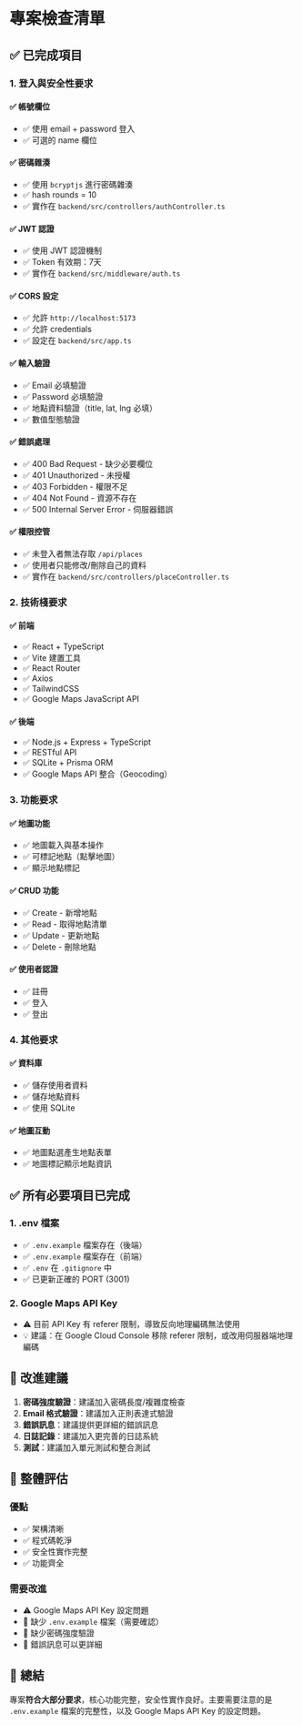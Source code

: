 # 專案檢查清單

## ✅ 已完成項目

### 1. 登入與安全性要求

#### ✅ 帳號欄位
- ✅ 使用 email + password 登入
- ✅ 可選的 name 欄位

#### ✅ 密碼雜湊
- ✅ 使用 `bcryptjs` 進行密碼雜湊
- ✅ hash rounds = 10
- ✅ 實作在 `backend/src/controllers/authController.ts`

#### ✅ JWT 認證
- ✅ 使用 JWT 認證機制
- ✅ Token 有效期：7天
- ✅ 實作在 `backend/src/middleware/auth.ts`

#### ✅ CORS 設定
- ✅ 允許 `http://localhost:5173`
- ✅ 允許 credentials
- ✅ 設定在 `backend/src/app.ts`

#### ✅ 輸入驗證
- ✅ Email 必填驗證
- ✅ Password 必填驗證
- ✅ 地點資料驗證（title, lat, lng 必填）
- ✅ 數值型態驗證

#### ✅ 錯誤處理
- ✅ 400 Bad Request - 缺少必要欄位
- ✅ 401 Unauthorized - 未授權
- ✅ 403 Forbidden - 權限不足
- ✅ 404 Not Found - 資源不存在
- ✅ 500 Internal Server Error - 伺服器錯誤

#### ✅ 權限控管
- ✅ 未登入者無法存取 `/api/places`
- ✅ 使用者只能修改/刪除自己的資料
- ✅ 實作在 `backend/src/controllers/placeController.ts`

### 2. 技術棧要求

#### ✅ 前端
- ✅ React + TypeScript
- ✅ Vite 建置工具
- ✅ React Router
- ✅ Axios
- ✅ TailwindCSS
- ✅ Google Maps JavaScript API

#### ✅ 後端
- ✅ Node.js + Express + TypeScript
- ✅ RESTful API
- ✅ SQLite + Prisma ORM
- ✅ Google Maps API 整合（Geocoding）

### 3. 功能要求

#### ✅ 地圖功能
- ✅ 地圖載入與基本操作
- ✅ 可標記地點（點擊地圖）
- ✅ 顯示地點標記

#### ✅ CRUD 功能
- ✅ Create - 新增地點
- ✅ Read - 取得地點清單
- ✅ Update - 更新地點
- ✅ Delete - 刪除地點

#### ✅ 使用者認證
- ✅ 註冊
- ✅ 登入
- ✅ 登出

### 4. 其他要求

#### ✅ 資料庫
- ✅ 儲存使用者資料
- ✅ 儲存地點資料
- ✅ 使用 SQLite

#### ✅ 地圖互動
- ✅ 地圖點選產生地點表單
- ✅ 地圖標記顯示地點資訊

## ✅ 所有必要項目已完成

### 1. .env 檔案
- ✅ `.env.example` 檔案存在（後端）
- ✅ `.env.example` 檔案存在（前端）
- ✅ `.env` 在 `.gitignore` 中
- ✅ 已更新正確的 PORT (3001)

### 2. Google Maps API Key
- ⚠️ 目前 API Key 有 referer 限制，導致反向地理編碼無法使用
- 💡 建議：在 Google Cloud Console 移除 referer 限制，或改用伺服器端地理編碼

## 📝 改進建議

1. **密碼強度驗證**：建議加入密碼長度/複雜度檢查
2. **Email 格式驗證**：建議加入正則表達式驗證
3. **錯誤訊息**：建議提供更詳細的錯誤訊息
4. **日誌記錄**：建議加入更完善的日誌系統
5. **測試**：建議加入單元測試和整合測試

## 🎯 整體評估

### 優點
- ✅ 架構清晰
- ✅ 程式碼乾淨
- ✅ 安全性實作完整
- ✅ 功能齊全

### 需要改進
- ⚠️ Google Maps API Key 設定問題
- 📝 缺少 `.env.example` 檔案（需要確認）
- 📝 缺少密碼強度驗證
- 📝 錯誤訊息可以更詳細

## 📌 總結

專案**符合大部分要求**，核心功能完整，安全性實作良好。主要需要注意的是 `.env.example` 檔案的完整性，以及 Google Maps API Key 的設定問題。
